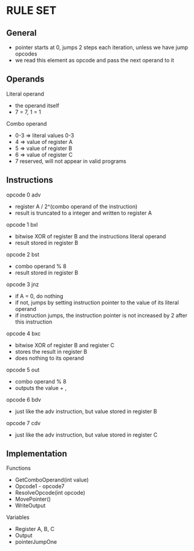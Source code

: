 # RULE SET


## General
- pointer starts at 0, jumps 2 steps each iteration, unless we have jump opcodes
- we read this element as opcode and pass the next operand to it


## Operands

Literal operand
- the operand itself
- 7 = 7, 1 = 1

Combo operand
- 0-3 => literal values 0-3
- 4 => value of register A
- 5 => value of register B
- 6 => value of register C
- 7 reserved, will not appear in valid programs


## Instructions

opcode 0 adv
- register A / 2^(combo operand of the instruction)
- result is truncated to a integer and written to register A

opcode 1 bxl
- bitwise XOR of register B and the instructions literal operand
- result stored in register B

opcode 2 bst
- combo operand % 8
- result stored in register B

opcode 3 jnz
- if A = 0, do nothing
- if not, jumps by setting instruction pointer to the value of its literal operand
- if instruction jumps, the instruction pointer is not increased by 2 after this instruction

opcode 4 bxc
- bitwise XOR of register B and register C
- stores the result in register B
- does nothing to its operand

opcode 5 out
- combo operand % 8
- outputs the value + ,

opcode 6 bdv
- just like the adv instruction, but value stored in register B

opcode 7 cdv
- just like the adv instruction, but value stored in register C


## Implementation

Functions
- GetComboOperand(int value)
- Opcode1 - opcode7
- ResolveOpcode(int opcode)
- MovePointer()
- WriteOutput

Variables
- Register A, B, C
- Output
- pointerJumpOne
